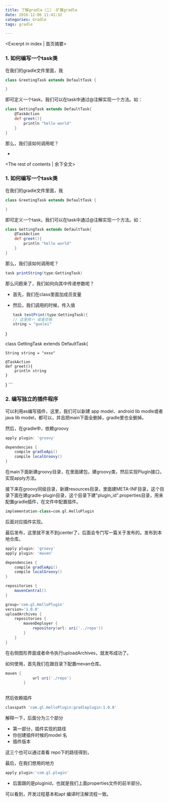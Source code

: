 ```yaml
---
title: 了解gradle（二）-扩展gradle
date: 2016-12-06 11:41:32
categories: Gradle
tags: gradle

---
```

<Excerpt in index | 首页摘要>

### 1. 如何编写一个task类

在我们的gradle文件里面，我

```Groovy
class GreetingTask extends DefaultTask {

}
```

即可定义一个task，我们可以在task中通过@注解实现一个方法。如：

```Groovy
class GettingTask extends DefaultTask{
    @TaskAction
    def greet(){
        println "hello world"
    }
}

```

那么，我们该如何调用呢？

+ <!-- more -->
<The rest of contents | 余下全文>


### 1. 如何编写一个task类

在我们的gradle文件里面，我

```Groovy
class GreetingTask extends DefaultTask {

}
```

即可定义一个task，我们可以在task中通过@注解实现一个方法。如：

```Groovy
class GettingTask extends DefaultTask{
    @TaskAction
    def greet(){
        println "hello world"
    }
}

```

那么，我们该如何调用呢？

```Groovy
task printString(type:GettingTask)
```

那么问题来了，我们如何向其中传递参数呢？

* 首先，我们在class里面加成员变量
* 然后，我们调用的时候，传入值



	```Groovy
	task testPrint(type:GettingTask){
	// 这里用＝ 或者空格
    string = "guolei"
}

class GettingTask extends DefaultTask{

    String string = "xxxx"

    @TaskAction
    def greet(){
        println string
    }
}
	```
	
	

### 2. 编写独立的插件程序

可以利用as编写插件，这里，我们可以新建 app model、android lib modle或者java lib model，都可以，并且把main下面全删掉，gradle里也全删掉。

然后，在gradle中，依赖groovy

```Groovy
apply plugin: 'groovy'

dependencies {
    compile gradleApi()
    compile localGroovy()
}
```

在main下面新建groovy目录，在里面建包，建groovy类，然后实现Plugin<Project>接口，实现apply方法。

接下来在groovy同级目录，新建resources目录，里面建META-INF目录，这个目录下面在建gradle-plugin目录，这个目录下建"plugin_id".properties目录，用来配置gradle插件，在文件中配置插件。

```Groovy
implementation-class=com.gl.HelloPlugin
```
后面对应插件实现。

最后发布，这里就不发不到jcenter了，后面会专门写一篇关于发布的。发布到本地仓库。

```Groovy
apply plugin: 'groovy'
apply plugin: 'maven'

dependencies {
    compile gradleApi()
    compile localGroovy()
}

repositories {
    mavenCentral()
}

group='com.gl.HelloPlugin'
version='1.0.0'
uploadArchives {
    repositories {
        mavenDeployer {
            repository(url: uri('../repo'))
        }
    }
}

```

在右侧图形界面或者命令执行uploadArchives，就发布成功了。

如何使用，首先我们在跟目录下配置mevan仓库。

```Groovy
maven {
            url uri('./repo')
        }
        
```

然后依赖插件

```Groovy
classpath 'com.gl.HelloPlugin:gradleplugin:1.0.0'
```

解释一下，后面分为三个部分

* 第一部分，插件实现的路径
* 你创建插件时候的model 名
* 插件版本


这三个也可以通过查看 repo下的路径得到，

最后，在我们想用的地方

```Groovy
apply plugin:'com.gl.plugin'
```

* 后面跟的是pluginid，也就是我们上面properties文件的前半部分。


可以看到，开发过程基本和apt 编译时注解流程一致。

